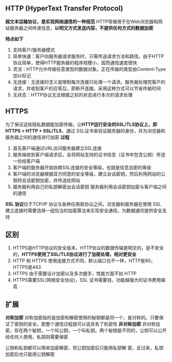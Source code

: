 ## HTTP (HyperText Transfer Protocol)
**超文本运输协议，是实现网络通信的一种规范**
HTTP常被用于在Web浏览器和网站服务器之间传递信息，**以明文方式发送内容，不提供任何方式的数据加密**

**特点如下**

1. 支持客户/服务器模式
2. 简单快速：客户向服务器请求服务时，只需传送请求方法和路径。由于HTTP协议简单，使得HTTP服务器的程序规模小，因而通信速度很快
3. 灵活：HTTP允许传输任意类型的数据对象。正在传输的类型由Content-Type加以标记
4. 无连接：无连接的含义是限制每次连接只处理一个请求。服务器处理完客户的请求，并收到客户的应答后，即断开连接。采用这种方式可以节省传输时间
5. 无状态：HTTP协议无法根据之前的状态进行本次的请求处理

## HTTPS
为了保证这些隐私数据能加密传输，让**HTTP运行安全的SSL/TLS协议上，即 HTTPS = HTTP + SSL/TLS**，通过 SSL证书来验证服务器的身份，并为浏览器和服务器之间的通信进行加密
**过程**  
1. 首先客户端通过URL访问服务器建立SSL连接
2. 服务端收到客户端请求后，会将网站支持的证书信息（证书中包含公钥）传送一份给客户端
3. 客户端的服务器开始协商SSL连接的安全等级，也就是信息加密的等级
4. 客户端的浏览器根据双方同意的安全等级，建立会话密钥，然后利用网站的公钥将会话密钥加密，并传送给网站
5. 服务器利用自己的私钥解密出会话密钥
服务器利用会话密钥加密与客户端之间的通信

**SSL 协议**位于TCP/IP 协议与各种应用层协议之间，浏览器和服务器在使用 SSL 建立连接时需要选择一组恰当的加密算法来实现安全通信，为数据通讯提供安全支持

## 区别
1. HTTPS是HTTP协议的安全版本，HTTP协议的数据传输是明文的，是不安全的，**HTTPS使用了SSL/TLS协议进行了加密处理，相对更安全**
2. HTTP 和 HTTPS 使用连接方式不同，默认端口也不一样，HTTP是80，HTTPS是443
3. HTTPS 由于需要设计加密以及多次握手，性能方面不如 HTTP
4. HTTPS需要SSL(网络安全协议)，SSL 证书需要钱，功能越强大的证书费用越高



## 扩展
**对称加密**
对称加密指的是加密和解密使用的秘钥都是同一个，是对称的。只要保证了密钥的安全，那整个通信过程就可以说具有了机密性
**非对称加密**
非对称加密，存在两个秘钥，一个叫公钥，一个叫私钥。两个秘钥是不同的，公钥可以公开给任何人使用，私钥则需要保密

公钥和私钥都可以用来加密解密，但公钥加密后只能用私钥解 密，反过来，私钥加密后也只能用公钥解密